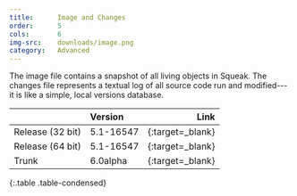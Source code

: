 ```yaml
---
title:      Image and Changes
order:      5
cols:       6
img-src:    downloads/image.png
category:   Advanced
---
```

The image file contains a snapshot of all living objects in Squeak. The changes file represents a textual log of all source code run and modified---it is like a simple, local versions database.

|                | Version      | Link                                                      |
| -------------- |:------------ | ---------------------------------------------------------:|
| Release (32 bit) | 5.1-16547    | [<i class="fa fa-download"></i>][stable]{:target=_blank}  |
| Release (64 bit) | 5.1-16547    | [<i class="fa fa-download"></i>][stable_64]{:target=_blank}  |
| Trunk           | 6.0alpha        | [<i class="fa fa-external-link"></i>][trunk]{:target=_blank}  |
{:.table .table-condensed}

[stable]: http://files.squeak.org/5.1/Squeak5.1-16547-32bit/Squeak5.1-16547-32bit.zip
[stable_64]: http://files.squeak.org/5.1/Squeak5.1-16547-64bit/Squeak5.1-16547-64bit.zip

[trunk]: http://files.squeak.org/6.0alpha/